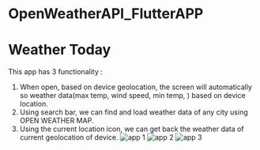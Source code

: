 # OpenWeatherAPI_FlutterAPP
# Weather Today
This app has 3 functionality :
1. When open, based on device geolocation, the screen will automatically so weather data(max temp, wind speed, min temp, ) based on device location.
2. Using search bar, we can find and load weather data of any city using OPEN WEATHER MAP.
3. Using the current location icon, we can get back the weather data of current geolocation of device.
![app 1](https://github.com/Elma17/OpenWeatherAPI_FlutterAPP/assets/114817868/44f78646-8904-4d18-8d79-77855089e23f)
![app 2](https://github.com/Elma17/OpenWeatherAPI_FlutterAPP/assets/114817868/d32e7230-0315-4ef3-bb1f-267281bc9a11)
![app 3](https://github.com/Elma17/OpenWeatherAPI_FlutterAPP/assets/114817868/3236bfe5-8f60-400d-bd78-0da948ca4cab)

